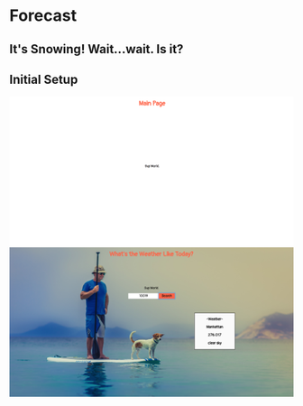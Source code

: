 # Forecast

## It's Snowing! Wait...wait. Is it?

## Initial Setup
![React Setup](./public/initial_step.png)
![React Setup](./public/initial_step2.png)
